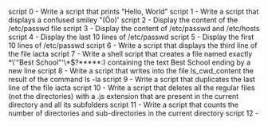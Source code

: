 script 0 - Write a script that prints “Hello, World”
script 1 - Write a script that displays a confused smiley "(Ôo)'
script 2 - Display the content of the /etc/passwd file
script 3 - Display the content of /etc/passwd and /etc/hosts
script 4 - Display the last 10 lines of /etc/passwd
script 5 - Display the first 10 lines of /etc/passwd
script 6 - Write a script that displays the third line of the file iacta
script 7 - Write a shell script that creates a file named exactly \*\\'"Best School"\'\\*$\?\*\*\*\*\*:) containing the text Best School ending by a new line
script 8 - Write a script that writes into the file ls_cwd_content the result of the command ls -la
script 9 - Write a script that duplicates the last line of the file iacta
script 10 - Write a script that deletes all the regular files (not the directories) with a .js extension that are present in the current directory and all its subfolders
script 11 - Write a script that counts the number of directories and sub-directories in the current directory
script 12 - 
